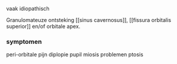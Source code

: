 vaak idiopathisch

Granulomateuze ontsteking [[sinus cavernosus]], [[fissura orbitalis superior]] en/of orbitale apex.

### symptomen
peri-orbitale pijn
diplopie
pupil miosis problemen
ptosis

